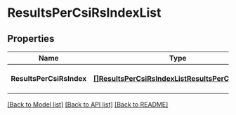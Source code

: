 # ResultsPerCsiRsIndexList

## Properties
Name | Type | Description | Notes
------------ | ------------- | ------------- | -------------
**ResultsPerCsiRsIndex** | [**[]ResultsPerCsiRsIndexListResultsPerCsiRsIndex**](ResultsPerCsiRsIndexList_resultsPerCsiRsIndex.md) |  | [optional] [default to null]

[[Back to Model list]](../README.md#documentation-for-models) [[Back to API list]](../README.md#documentation-for-api-endpoints) [[Back to README]](../README.md)


